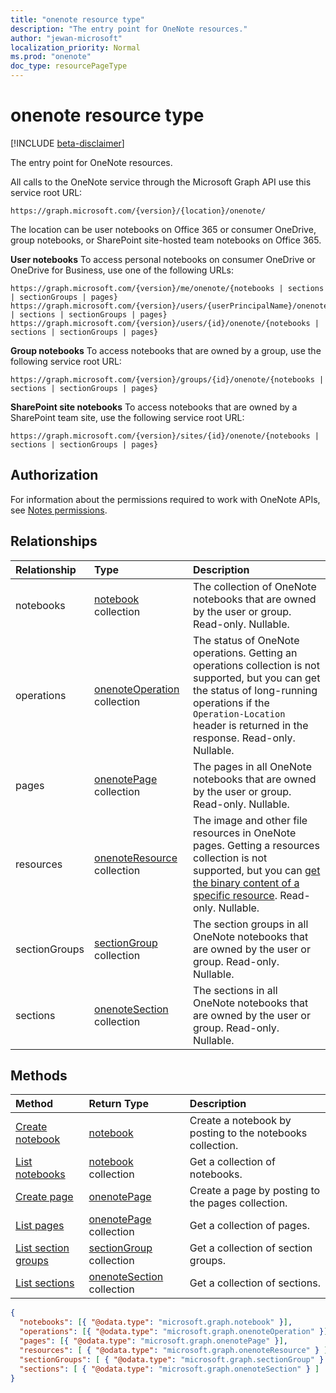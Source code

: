 ```yaml
---
title: "onenote resource type"
description: "The entry point for OneNote resources."
author: "jewan-microsoft"
localization_priority: Normal
ms.prod: "onenote"
doc_type: resourcePageType
---
```


# onenote resource type

[!INCLUDE [beta-disclaimer](../../includes/beta-disclaimer.md)]

The entry point for OneNote resources.

All calls to the OneNote service through the Microsoft Graph API use this service root URL:

```
https://graph.microsoft.com/{version}/{location}/onenote/ 
```

The location can be user notebooks on Office 365 or consumer OneDrive, group notebooks, or SharePoint site-hosted team notebooks on Office 365. 

**User notebooks** To access personal notebooks on consumer OneDrive or OneDrive for Business, use one of the following URLs:

```
https://graph.microsoft.com/{version}/me/onenote/{notebooks | sections | sectionGroups | pages} 
https://graph.microsoft.com/{version}/users/{userPrincipalName}/onenote/{notebooks | sections | sectionGroups | pages} 
https://graph.microsoft.com/{version}/users/{id}/onenote/{notebooks | sections | sectionGroups | pages} 
```

**Group notebooks** To access notebooks that are owned by a group, use the following service root URL:

```
https://graph.microsoft.com/{version}/groups/{id}/onenote/{notebooks | sections | sectionGroups | pages} 
```
**SharePoint site notebooks** To access notebooks that are owned by a SharePoint team site, use the following service root URL:

```
https://graph.microsoft.com/{version}/sites/{id}/onenote/{notebooks | sections | sectionGroups | pages} 
```

## Authorization

For information about the permissions required to work with OneNote APIs, see [Notes permissions](/graph/permissions-reference#notes-permissions).

## Relationships
| Relationship | Type	|Description|
|:---------------|:--------|:----------|
|notebooks|[notebook](notebook.md) collection|The collection of OneNote notebooks that are owned by the user or group. Read-only. Nullable.|
|operations|[onenoteOperation](onenoteoperation.md) collection |The status of OneNote operations. Getting an operations collection is not supported, but you can get the status of long-running operations if the `Operation-Location` header is returned in the response. Read-only. Nullable.|
|pages|[onenotePage](onenotepage.md) collection|The pages in all OneNote notebooks that are owned by the user or group.  Read-only. Nullable.|
|resources|[onenoteResource](onenoteresource.md) collection |The image and other file resources in OneNote pages. Getting a resources collection is not supported, but you can [get the binary content of a specific resource](onenoteresource.md). Read-only. Nullable.|
|sectionGroups|[sectionGroup](sectiongroup.md) collection|The section groups in all OneNote notebooks that are owned by the user or group.  Read-only. Nullable.|
|sections|[onenoteSection](onenotesection.md) collection|The sections in all OneNote notebooks that are owned by the user or group.  Read-only. Nullable.|

## Methods

| Method		   | Return Type	|Description|
|:---------------|:--------|:----------|
|[Create notebook](../api/onenote-post-notebooks.md) |[notebook](notebook.md)| Create a notebook by posting to the notebooks collection.|
|[List notebooks](../api/onenote-list-notebooks.md) |[notebook](notebook.md) collection| Get a collection of notebooks.|
|[Create page](../api/onenote-post-pages.md) |[onenotePage](onenotepage.md) | Create a page by posting to the pages collection.|
|[List pages](../api/onenote-list-pages.md) |[onenotePage](onenotepage.md)  collection| Get a collection of pages.|
|[List section groups](../api/onenote-list-sectiongroups.md) |[sectionGroup](sectiongroup.md) collection| Get a collection of section groups.|
|[List sections](../api/onenote-list-sections.md) |[onenoteSection](onenotesection.md) collection| Get a collection of sections.|
<!--{
  "blockType": "resource",
  "baseType": "microsoft.graph.entity",
  "@odata.type": "microsoft.graph.onenote"
}-->
``` json
{
  "notebooks": [{ "@odata.type": "microsoft.graph.notebook" }],
  "operations": [{ "@odata.type": "microsoft.graph.onenoteOperation" }],
  "pages": [{ "@odata.type": "microsoft.graph.onenotePage" }],
  "resources": [ { "@odata.type": "microsoft.graph.onenoteResource" } ],
  "sectionGroups": [ { "@odata.type": "microsoft.graph.sectionGroup" } ],
  "sections": [ { "@odata.type": "microsoft.graph.onenoteSection" } ]
}
```

<!-- uuid: 8fcb5dbc-d5aa-4681-8e31-b001d5168d79
2015-10-25 14:57:30 UTC -->
<!--
{
  "type": "#page.annotation",
  "description": "onenote resource",
  "keywords": "",
  "section": "documentation",
  "tocPath": "",
  "suppressions": []
}
-->
